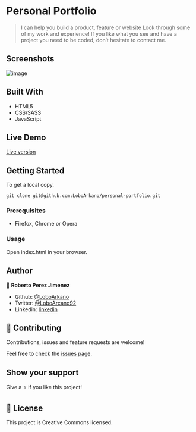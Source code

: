 # Personal Portfolio

> I can help you build a product, feature or website Look through some of my work and experience! If you like what you see and have a project you need to be coded, don’t hesitate to contact me.

## Screenshots

![image](https://user-images.githubusercontent.com/33432289/97646134-7d5f5580-1a14-11eb-936a-41e4cf32eb5a.png)

## Built With

- HTML5
- CSS/SASS
- JavaScript

## Live Demo

[Live version](https://roberto-portfolio.netlify.app/)


## Getting Started

To get a local copy.

```
git clone git@github.com:LoboArkano/personal-portfolio.git
```

### Prerequisites

- Firefox, Chrome or Opera

### Usage

Open index.html in your browser.

## Author

👤 **Roberto Perez Jimenez**

- Github: [@LoboArkano](https://github.com/LoboArkano)
- Twitter: [@LoboArcano92](https://twitter.com/LoboArcano92)
- Linkedin: [linkedin](https://www.linkedin.com/in/jose-roberto-perez-jimenez/)

## 🤝 Contributing

Contributions, issues and feature requests are welcome!

Feel free to check the [issues page](https://github.com/LoboArkano/personal-portfolio/issues).

## Show your support

Give a ⭐️ if you like this project!


## 📝 License

This project is Creative Commons licensed.
